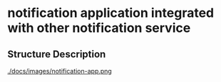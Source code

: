 # notification application integrated with other notification service

## Structure Description
[./docs/images/notification-app.png](./docs/images/notification-app.png)
